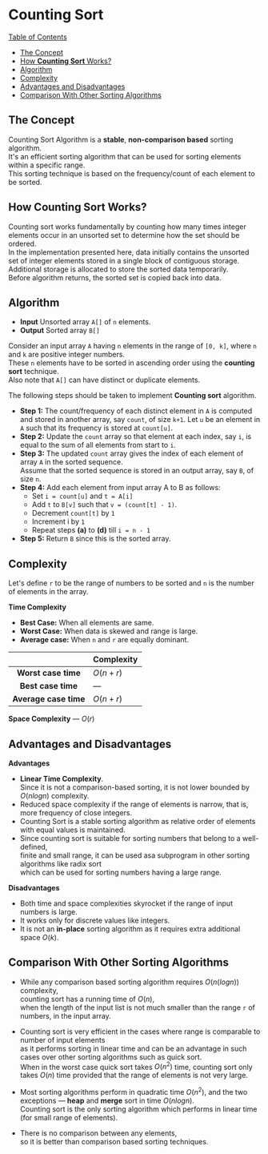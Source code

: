 # Counting Sort

[Table of Contents](Table_of_Contents)
- [The Concept](The_Concept)
- [How **Counting Sort** Works?](How_Counting_Sort_Wroks)
- [Algorithm](Algorithm)
- [Complexity](Complexity)
- [Advantages and Disadvantages](Advantages_and_Disadvantages)
- [Comparison With Other Sorting Algorithms](Comparison_With_Other_Sorting_Algorithms)
  

## The Concept
Counting Sort Algorithm is a **stable**, **non-comparison based** sorting algorithm.  
It's an efficient sorting algorithm that can be used for sorting elements within a specific range.  
This sorting technique is based on the frequency/count of each element to be sorted.  

## How **Counting Sort** Works?
Counting sort works fundamentally by counting how many times integer elements occur in an unsorted set to determine how the set should be ordered.  
In the implementation presented here, data initially contains the unsorted set of integer elements stored in a single block of contiguous storage.  
Additional storage is allocated to store the sorted data temporarily.  
Before algorithm returns, the sorted set is copied back into data.

## Algorithm

- **Input** Unsorted array `A[]` of `n` elements.
- **Output** Sorted array `B[]`  

Consider an input array `A` having `n` elements in the range of `[0, k]`, where `n` and `k` are positive integer numbers.  
These `n` elements have to be sorted in ascending order using the **counting sort** technique.  
Also note that `A[]` can have distinct or duplicate elements.

The following steps should be taken to implement **Counting sort** algorithm.
- **Step 1:** The count/frequency of each distinct element in `A` is computed and stored in another array, say `count`, of size `k+1`. Let `u` be an element in `A` such that its frequency is stored at `count[u]`.
- **Step 2:** Update the `count` array so that element at each index, say `i`, is equal to the sum of all elements from start to `i`.
- **Step 3:** The updated `count` array gives the index of each element of array `A` in the sorted sequence.  
Assume that the sorted sequence is stored in an output array, say `B`, of size `n`.
- **Step 4:** Add each element from input array A to B as follows:  
  - Set `i = count[u]` and `t = A[i]`
  - Add `t` to `B[v]` such that `v = (count[t] - 1)`.
  - Decrement `count[t]` by `1`
  - Increment i by `1`
  - Repeat steps **(a)** to **(d)** till `i = n - 1`
- **Step 5:** Return `B` since this is the sorted array.

## Complexity  
Let's define `r` to be the range of numbers to be sorted and `n` is the number of elements in the array. 

**Time Complexity**
- **Best Case:** When all elements are same.
- **Worst Case:** When data is skewed and range is large.
- **Average case:** When `n` and `r` are equally dominant. 
  
|   |  **Complexity** |
|:-:|---|
| **Worst case time**  |  $O(n + r)$ |
| **Best case time**  | ―  |
| **Average case time**  | $O(n+r)$  |

**Space Complexity** ― $O(r)$

## Advantages and Disadvantages
**Advantages**
- **Linear Time Complexity**.  
Since it is not a comparison-based sorting, it is not lower bounded by $O(nlogn)$ complexity.
- Reduced space complexity if the range of elements is narrow, that is, more frequency of close integers.
- Counting Sort is a stable sorting algorithm as relative order of elements with equal values is maintained.
- Since counting sort is suitable for sorting numbers that belong to a well-defined,  
finite and small range, it can be used asa subprogram in other sorting algorithms like radix sort   
which can be used for sorting numbers having a large range.

**Disadvantages**
- Both time and space complexities skyrocket if the range of input numbers is large.
- It works only for discrete values like integers.
- It is not an **in-place** sorting algorithm as it requires extra additional space $O(k)$.

## Comparison With Other Sorting Algorithms
- While any comparison based sorting algorithm requires $O(n (log n))$ complexity,  
counting sort has a running time of $O(n)$,  
when the length of the input list is not much smaller than the range `r` of numbers, in the input array.

- Counting sort is very efficient in the cases where range is comparable to number of input elements  
as it performs sorting in linear time and can be an advantage in such cases over other sorting algorithms such as quick sort.  
When in the worst case quick sort takes $O(n^2)$ time, counting sort only takes $O(n)$ time provided that the range of elements is not very large.

- Most sorting algorithms perform in quadratic time $O(n^2)$, and the two exceptions — **heap** and **merge** sort in time $O(nlog n)$.  
Counting sort is the only sorting algorithm which performs in linear time (for small range of elements).

- There is no comparison between any elements,  
so it is better than comparison based sorting techniques.
